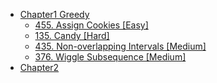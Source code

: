 * [Chapter1 Greedy](Greedy/README.md)
  * [455. Assign Cookies [Easy]](Greedy/455.&#32;Assign&#32;Cookies.md)
  * [135. Candy [Hard]](Greedy/135.&#32;Candy.md)
  * [435. Non-overlapping Intervals [Medium]](Greedy/435.&#32;Non-overlapping&#32;Intervals.md)
  * [376. Wiggle Subsequence [Medium]](Greedy/376.#32;Wiggle#32;Subsequence.md)
* [Chapter2](chapter2/README.md)
